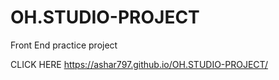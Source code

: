 # OH.STUDIO-PROJECT
Front End practice project


CLICK HERE
https://ashar797.github.io/OH.STUDIO-PROJECT/
